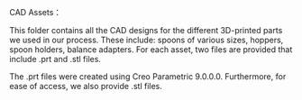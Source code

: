 CAD Assets：

This folder contains all the CAD designs for the different 3D-printed parts we used in our process. These include: spoons of various sizes, hoppers, spoon holders, balance adapters. For each asset, two files are provided that include .prt and .stl files.

The .prt files were created using Creo Parametric 9.0.0.0. Furthermore, for ease of access, we also provide .stl files.

